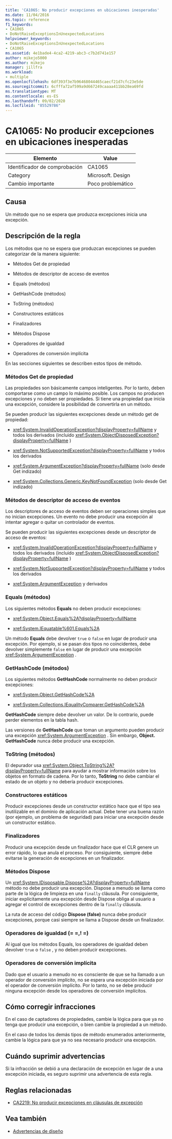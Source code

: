 ```yaml
---
title: 'CA1065: No producir excepciones en ubicaciones inesperadas'
ms.date: 11/04/2016
ms.topic: reference
f1_keywords:
- CA1065
- DoNotRaiseExceptionsInUnexpectedLocations
helpviewer_keywords:
- DoNotRaiseExceptionsInUnexpectedLocations
- CA1065
ms.assetid: 4e1bade4-4ca2-4219-abc3-c7b2d741e157
author: mikejo5000
ms.author: mikejo
manager: jillfra
ms.workload:
- multiple
ms.openlocfilehash: 6df393f3e7b96468044465caecf21d7cfc23e5de
ms.sourcegitcommit: 6cfffa72af599a9d667249caaaa411bb28ea69fd
ms.translationtype: MT
ms.contentlocale: es-ES
ms.lasthandoff: 09/02/2020
ms.locfileid: "85529786"
---
```

# <a name="ca1065-do-not-raise-exceptions-in-unexpected-locations"></a>CA1065: No producir excepciones en ubicaciones inesperadas

|Elemento|Value|
|-|-|
|Identificador de comprobación|CA1065|
|Category|Microsoft. Design|
|Cambio importante|Poco problemático|

## <a name="cause"></a>Causa

Un método que no se espera que produzca excepciones inicia una excepción.

## <a name="rule-description"></a>Descripción de la regla

Los métodos que no se espera que produzcan excepciones se pueden categorizar de la manera siguiente:

- Métodos Get de propiedad

- Métodos de descriptor de acceso de eventos

- Equals (métodos)

- GetHashCode (métodos)

- ToString (métodos)

- Constructores estáticos

- Finalizadores

- Métodos Dispose

- Operadores de igualdad

- Operadores de conversión implícita

En las secciones siguientes se describen estos tipos de método.

### <a name="property-get-methods"></a>Métodos Get de propiedad

Las propiedades son básicamente campos inteligentes. Por lo tanto, deben comportarse como un campo lo máximo posible. Los campos no producen excepciones y no deben ser propiedades. Si tiene una propiedad que inicia una excepción, considere la posibilidad de convertirla en un método.

Se pueden producir las siguientes excepciones desde un método get de propiedad:

- <xref:System.InvalidOperationException?displayProperty=fullName> y todos los derivados (incluido <xref:System.ObjectDisposedException?displayProperty=fullName> )

- <xref:System.NotSupportedException?displayProperty=fullName> y todos los derivados

- <xref:System.ArgumentException?displayProperty=fullName> (solo desde Get indizado)

- <xref:System.Collections.Generic.KeyNotFoundException> (solo desde Get indizado)

### <a name="event-accessor-methods"></a>Métodos de descriptor de acceso de eventos

Los descriptores de acceso de eventos deben ser operaciones simples que no inician excepciones. Un evento no debe producir una excepción al intentar agregar o quitar un controlador de eventos.

Se pueden producir las siguientes excepciones desde un descriptor de acceso de eventos:

- <xref:System.InvalidOperationException?displayProperty=fullName> y todos los derivados (incluido <xref:System.ObjectDisposedException?displayProperty=fullName> )

- <xref:System.NotSupportedException?displayProperty=fullName> y todos los derivados

- <xref:System.ArgumentException> y derivados

### <a name="equals-methods"></a>Equals (métodos)

Los siguientes métodos **Equals** no deben producir excepciones:

- <xref:System.Object.Equals%2A?displayProperty=fullName>

- <xref:System.IEquatable%601.Equals%2A>

Un método **Equals** debe devolver `true` o `false` en lugar de producir una excepción. Por ejemplo, si se pasan dos tipos no coincidentes, debe devolver simplemente `false` en lugar de producir una excepción <xref:System.ArgumentException> .

### <a name="gethashcode-methods"></a>GetHashCode (métodos)

Los siguientes métodos **GetHashCode** normalmente no deben producir excepciones:

- <xref:System.Object.GetHashCode%2A>

- <xref:System.Collections.IEqualityComparer.GetHashCode%2A>

**GetHashCode** siempre debe devolver un valor. De lo contrario, puede perder elementos en la tabla hash.

Las versiones de **GetHashCode** que toman un argumento pueden producir una excepción <xref:System.ArgumentException> . Sin embargo, **Object. GetHashCode** nunca debe producir una excepción.

### <a name="tostring-methods"></a>ToString (métodos)

El depurador usa <xref:System.Object.ToString%2A?displayProperty=fullName> para ayudar a mostrar información sobre los objetos en formato de cadena. Por lo tanto, **ToString** no debe cambiar el estado de un objeto y no debería producir excepciones.

### <a name="static-constructors"></a>Constructores estáticos

Producir excepciones desde un constructor estático hace que el tipo sea inutilizable en el dominio de aplicación actual. Debe tener una buena razón (por ejemplo, un problema de seguridad) para iniciar una excepción desde un constructor estático.

### <a name="finalizers"></a>Finalizadores

Producir una excepción desde un finalizador hace que el CLR genere un error rápido, lo que anula el proceso. Por consiguiente, siempre debe evitarse la generación de excepciones en un finalizador.

### <a name="dispose-methods"></a>Métodos Dispose

Un <xref:System.IDisposable.Dispose%2A?displayProperty=fullName> método no debe producir una excepción. Dispose a menudo se llama como parte de la lógica de limpieza en una `finally` cláusula. Por consiguiente, iniciar explícitamente una excepción desde Dispose obliga al usuario a agregar el control de excepciones dentro de la `finally` cláusula.

La ruta de acceso del código **Dispose (false)** nunca debe producir excepciones, porque casi siempre se llama a Dispose desde un finalizador.

### <a name="equality-operators--"></a>Operadores de igualdad (= =,! =)

Al igual que los métodos Equals, los operadores de igualdad deben devolver `true` o `false` , y no deben producir excepciones.

### <a name="implicit-cast-operators"></a>Operadores de conversión implícita

Dado que el usuario a menudo no es consciente de que se ha llamado a un operador de conversión implícito, no se espera una excepción iniciada por el operador de conversión implícito. Por lo tanto, no se debe producir ninguna excepción desde los operadores de conversión implícitos.

## <a name="how-to-fix-violations"></a>Cómo corregir infracciones

En el caso de captadores de propiedades, cambie la lógica para que ya no tenga que producir una excepción, o bien cambie la propiedad a un método.

En el caso de todos los demás tipos de método enumerados anteriormente, cambie la lógica para que ya no sea necesario producir una excepción.

## <a name="when-to-suppress-warnings"></a>Cuándo suprimir advertencias

Si la infracción se debió a una declaración de excepción en lugar de a una excepción iniciada, es seguro suprimir una advertencia de esta regla.

## <a name="related-rules"></a>Reglas relacionadas

- [CA2219: No producir excepciones en cláusulas de excepción](../code-quality/ca2219.md)

## <a name="see-also"></a>Vea también

- [Advertencias de diseño](../code-quality/design-warnings.md)
